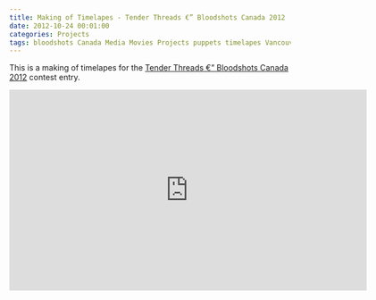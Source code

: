 ```yaml
---
title: Making of Timelapes - Tender Threads €” Bloodshots Canada 2012
date: 2012-10-24 00:01:00
categories: Projects
tags: bloodshots Canada Media Movies Projects puppets timelapes Vancouver Video
---
```

This is a making of timelapes for the <a href="/tender-threads-bloodshots-canada-2012/">Tender Threads €” Bloodshots Canada 2012</a> contest entry.
<iframe src="http://www.youtube.com/embed/djSJt_Rrx1Y?list=UU50I3ZwlkV08muhc-mK5sJQ&amp;hl=en_US" frameborder="0" width="640" height="360"></iframe>
